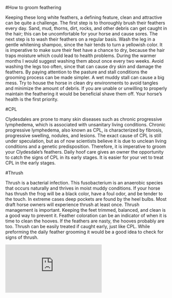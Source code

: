 #How to groom feathering

Keeping these long white feathers, a defining feature, clean and attractive can be quite a challenge. The first step is to thoroughly brush their feathers every day. Sand, mud, thorns, dirt, rocks, and other debris can get caught in the hair; this can be uncomfortable for your horse and cause sores. The next step is to wash their feathers on a regular basis. Wash the leg in a gentle whitening shampoo, since the hair tends to turn a yellowish color. It is imperative to make sure their feet have a chance to dry, because the hair traps moisture which could lead to health problems. During the warmer months I would suggest washing them about once every two weeks. Avoid washing the legs too often, since that can cause dry skin and damage the feathers.  By paying attention to the pasture and stall conditions the grooming process can be made simpler. A wet muddy stall can cause a big mess. Try to house the horse in clean dry environments to avoid tangles and minimize the amount of debris. If you are unable or unwilling to properly maintain the feathering it would be beneficial shave them off. Your horse’s health is the first priority.

#CPL

Clydesdales are prone to many skin diseases such as chronic progressive lymphedema, which is associated with unsanitary living conditions.  Chronic progressive lymphedema, also known as CPL, is characterized by fibrosis, progressive swelling, nodules, and lesions. The exact cause of CPL is still under speculation, but as of now scientists believe it is due to unclean living conditions and a genetic predisposition. Therefore, it is imperative to groom your Clydesdale’s feathers. Daily hoof care gives an owner the opportunity to catch the signs of CPL in its early stages. It is easier for your vet to treat CPL in the early stages.

#Thrush

Thrush is a bacterial infection. This fusobacterium is an anaerobic species that occurs naturally and thrives in moist muddy conditions. If your horse has thrush the frog will be a black color, have a foul odor, and be tender to the touch. In extreme cases deep pockets are found by the heel bulbs. Most draft horse owners will experience thrush at least once. Thrush management is important. Keeping the feet trimmed, balanced, and clean is a good way to prevent it. Feather coloration can be an indicator of when it is time to clean the hooves. If the feathers are nasty, the hooves probably are too. Thrush can be easily treated if caught early, just like CPL. While preforming the daily feather grooming it would be a good idea to check for signs of thrush.

![Trush](https://github.com/paigebailey21/01-My-Blog/blob/master/thrush.pdf)

